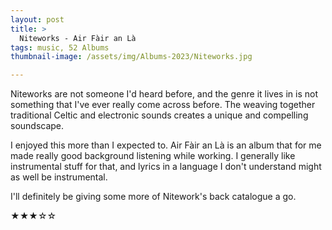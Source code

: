 ```yaml
---
layout: post 
title: >
  Niteworks - Air Fàir an Là
tags: music, 52 Albums
thumbnail-image: /assets/img/Albums-2023/Niteworks.jpg

---
```


Niteworks are not someone I'd heard before, and the genre it lives in is not something that I've ever really come across before. The weaving together traditional Celtic and electronic sounds creates a unique and compelling soundscape. 

I enjoyed this more than I expected to. Air Fàir an Là is an album that for me made really good background listening while working. I generally like instrumental stuff for that, and lyrics in a language I don't understand might as well be instrumental.

I'll definitely be giving some more of Nitework's back catalogue a go.

★★★☆☆